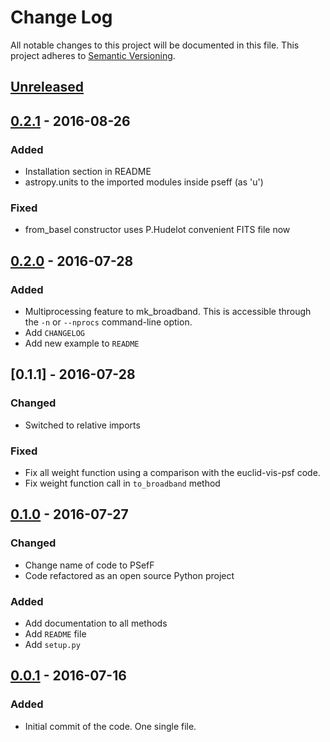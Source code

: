 # Change Log
All notable changes to this project will be documented in this file.
This project adheres to [Semantic Versioning](http://semver.org/).


## [Unreleased]

## [0.2.1] - 2016-08-26
### Added
- Installation section in README
- astropy.units to the imported modules inside pseff (as 'u')

### Fixed
- from_basel constructor uses P.Hudelot convenient FITS file now

## [0.2.0] - 2016-07-28
### Added
- Multiprocessing feature to mk_broadband. This is accessible through the
`-n` or `--nprocs` command-line option.
- Add `CHANGELOG`
- Add new example to `README`

## [0.1.1] - 2016-07-28
### Changed
- Switched to relative imports

### Fixed
- Fix all weight function using a comparison with the euclid-vis-psf code.
- Fix weight function call in `to_broadband` method

## [0.1.0] - 2016-07-27
### Changed
- Change name of code to PSefF
- Code refactored as an open source Python project

### Added
- Add documentation to all methods
- Add `README` file
- Add `setup.py`

## [0.0.1] - 2016-07-16
### Added
- Initial commit of the code. One single file.


[Unreleased]: https://git.ias.u-psud.fr/aboucaud/broadband_psf/compare/v0.2.1...HEAD
[0.2.1]: https://git.ias.u-psud.fr/aboucaud/broadband_psf/compare/v0.2.0...v0.2.1
[0.2.0]: https://git.ias.u-psud.fr/aboucaud/broadband_psf/compare/v0.1.0...v0.2.0
[0.1.0]: https://git.ias.u-psud.fr/aboucaud/broadband_psf/compare/
[0.0.1]: https://git.ias.u-psud.fr/aboucaud/broadband_psf/compare/
